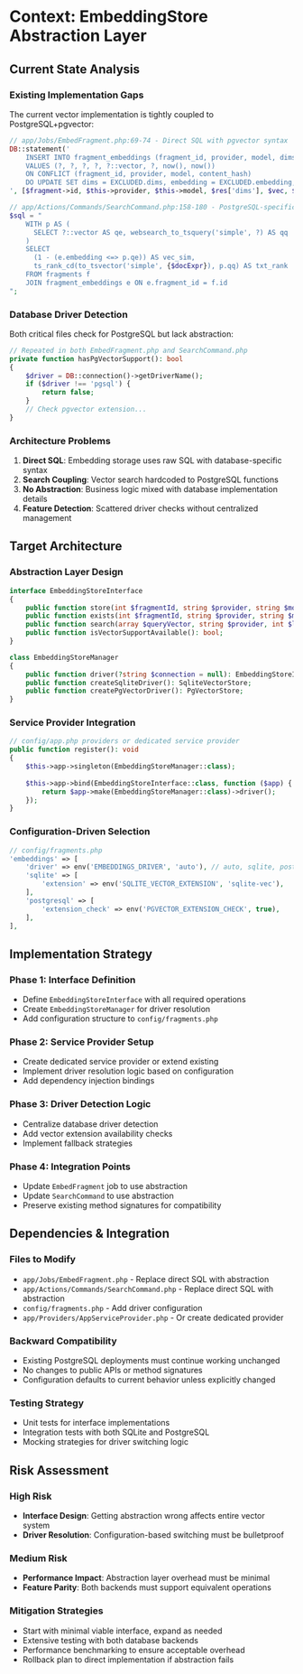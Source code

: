 # Context: EmbeddingStore Abstraction Layer

## Current State Analysis

### **Existing Implementation Gaps**
The current vector implementation is tightly coupled to PostgreSQL+pgvector:

```php
// app/Jobs/EmbedFragment.php:69-74 - Direct SQL with pgvector syntax
DB::statement('
    INSERT INTO fragment_embeddings (fragment_id, provider, model, dims, embedding, content_hash, created_at, updated_at)
    VALUES (?, ?, ?, ?, ?::vector, ?, now(), now())
    ON CONFLICT (fragment_id, provider, model, content_hash)
    DO UPDATE SET dims = EXCLUDED.dims, embedding = EXCLUDED.embedding, updated_at = now()
', [$fragment->id, $this->provider, $this->model, $res['dims'], $vec, $this->contentHash]);
```

```php
// app/Actions/Commands/SearchCommand.php:158-180 - PostgreSQL-specific search
$sql = "
    WITH p AS (
      SELECT ?::vector AS qe, websearch_to_tsquery('simple', ?) AS qq
    )
    SELECT
      (1 - (e.embedding <=> p.qe)) AS vec_sim,
      ts_rank_cd(to_tsvector('simple', {$docExpr}), p.qq) AS txt_rank
    FROM fragments f
    JOIN fragment_embeddings e ON e.fragment_id = f.id
";
```

### **Database Driver Detection**
Both critical files check for PostgreSQL but lack abstraction:

```php
// Repeated in both EmbedFragment.php and SearchCommand.php
private function hasPgVectorSupport(): bool
{
    $driver = DB::connection()->getDriverName();
    if ($driver !== 'pgsql') {
        return false;
    }
    // Check pgvector extension...
}
```

### **Architecture Problems**
1. **Direct SQL**: Embedding storage uses raw SQL with database-specific syntax
2. **Search Coupling**: Vector search hardcoded to PostgreSQL functions
3. **No Abstraction**: Business logic mixed with database implementation details
4. **Feature Detection**: Scattered driver checks without centralized management

## Target Architecture

### **Abstraction Layer Design**
```php
interface EmbeddingStoreInterface
{
    public function store(int $fragmentId, string $provider, string $model, int $dims, array $vector, string $contentHash): void;
    public function exists(int $fragmentId, string $provider, string $model, string $contentHash): bool;
    public function search(array $queryVector, string $provider, int $limit = 20): array;
    public function isVectorSupportAvailable(): bool;
}

class EmbeddingStoreManager
{
    public function driver(?string $connection = null): EmbeddingStoreInterface;
    public function createSqliteDriver(): SqliteVectorStore;
    public function createPgVectorDriver(): PgVectorStore;
}
```

### **Service Provider Integration**
```php
// config/app.php providers or dedicated service provider
public function register(): void
{
    $this->app->singleton(EmbeddingStoreManager::class);
    
    $this->app->bind(EmbeddingStoreInterface::class, function ($app) {
        return $app->make(EmbeddingStoreManager::class)->driver();
    });
}
```

### **Configuration-Driven Selection**
```php
// config/fragments.php
'embeddings' => [
    'driver' => env('EMBEDDINGS_DRIVER', 'auto'), // auto, sqlite, postgresql
    'sqlite' => [
        'extension' => env('SQLITE_VECTOR_EXTENSION', 'sqlite-vec'),
    ],
    'postgresql' => [
        'extension_check' => env('PGVECTOR_EXTENSION_CHECK', true),
    ],
],
```

## Implementation Strategy

### **Phase 1: Interface Definition**
- Define `EmbeddingStoreInterface` with all required operations
- Create `EmbeddingStoreManager` for driver resolution
- Add configuration structure to `config/fragments.php`

### **Phase 2: Service Provider Setup**
- Create dedicated service provider or extend existing
- Implement driver resolution logic based on configuration
- Add dependency injection bindings

### **Phase 3: Driver Detection Logic**
- Centralize database driver detection
- Add vector extension availability checks
- Implement fallback strategies

### **Phase 4: Integration Points**
- Update `EmbedFragment` job to use abstraction
- Update `SearchCommand` to use abstraction  
- Preserve existing method signatures for compatibility

## Dependencies & Integration

### **Files to Modify**
- `app/Jobs/EmbedFragment.php` - Replace direct SQL with abstraction
- `app/Actions/Commands/SearchCommand.php` - Replace direct SQL with abstraction
- `config/fragments.php` - Add driver configuration
- `app/Providers/AppServiceProvider.php` - Or create dedicated provider

### **Backward Compatibility**
- Existing PostgreSQL deployments must continue working unchanged
- No changes to public APIs or method signatures
- Configuration defaults to current behavior unless explicitly changed

### **Testing Strategy**
- Unit tests for interface implementations
- Integration tests with both SQLite and PostgreSQL
- Mocking strategies for driver switching logic

## Risk Assessment

### **High Risk**
- **Interface Design**: Getting abstraction wrong affects entire vector system
- **Driver Resolution**: Configuration-based switching must be bulletproof

### **Medium Risk**  
- **Performance Impact**: Abstraction layer overhead must be minimal
- **Feature Parity**: Both backends must support equivalent operations

### **Mitigation Strategies**
- Start with minimal viable interface, expand as needed
- Extensive testing with both database backends
- Performance benchmarking to ensure acceptable overhead
- Rollback plan to direct implementation if abstraction fails